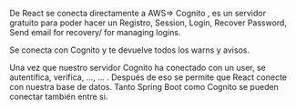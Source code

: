



De React se conecta directamente a AWS=> Cognito , es un servidor gratuito para poder hacer un Registro, Session, Login, Recover Password, Send email for recovery/ for  managing logins.

Se conecta con Cognito y te devuelve todos los warns y avisos. 


Una vez que nuestro servidor Cognito ha conectado con un user, se autentifica, verifica, ..., ... . Después de eso se permite que React conecte con nuestra base de datos.
Tanto Spring Boot como Cognito se pueden conectar también entre si.


